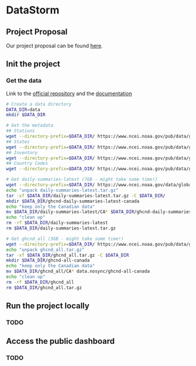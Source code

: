 # DataStorm

## Project Proposal
Our project proposal can be found [here](proposal/proposal.md).

## Init the project
### Get the data
Link to the [official repository](https://www.ncei.noaa.gov/pub/data/ghcn/daily/) and the [documentation](https://www1.ncdc.noaa.gov/pub/data/ghcn/daily/readme.txt)
```bash
# Create a data directory
DATA_DIR=data
mkdir $DATA_DIR

# Get the metadata
## Stations
wget --directory-prefix=$DATA_DIR/ https://www.ncei.noaa.gov/pub/data/ghcn/daily/ghcnd-stations.txt
## States
wget --directory-prefix=$DATA_DIR/ https://www.ncei.noaa.gov/pub/data/ghcn/daily/ghcnd-states.txt
## Inventory
wget --directory-prefix=$DATA_DIR/ https://www.ncei.noaa.gov/pub/data/ghcn/daily/ghcnd-inventory.txt
## Country Codes
wget --directory-prefix=$DATA_DIR/ https://www.ncei.noaa.gov/pub/data/ghcn/daily/ghcnd-countries.txt

# Get daily-summaries-latest (7GB - might take some time!)
wget --directory-prefix=$DATA_DIR/ https://www.ncei.noaa.gov/data/global-historical-climatology-network-daily/archive/daily-summaries-latest.tar.gz
echo "unpack daily-summaries-latest.tar.gz"
tar -xf $DATA_DIR/daily-summaries-latest.tar.gz -C $DATA_DIR/
mkdir $DATA_DIR/ghcnd-daily-summaries-latest-canada
echo "keep only the Canadian data"
mv $DATA_DIR/daily-summaries-latest/CA* $DATA_DIR/ghcnd-daily-summaries-latest-canada
echo "clean up"
rm -rf $DATA_DIR/daily-summaries-latest
rm $DATA_DIR/daily-summaries-latest.tar.gz

# Get ghcnd_all (3GB - might take some time!)
wget --directory-prefix=$DATA_DIR/ https://www.ncei.noaa.gov/pub/data/ghcn/daily/ghcnd_all.tar.gz
echo "unpack ghcnd_all.tar.gz"
tar -xf $DATA_DIR/ghcnd_all.tar.gz -C $DATA_DIR
mkdir $DATA_DIR/ghcnd-all-canada
echo "keep only the Canadian data"
mv $DATA_DIR/ghcnd_all/CA* data.nosync/ghcnd-all-canada
echo "clean up"
rm -rf $DATA_DIR/ghcnd_all
rm $DATA_DIR/ghcnd_all.tar.gz
```

## Run the project locally
### TODO

## Access the public dashboard
### TODO